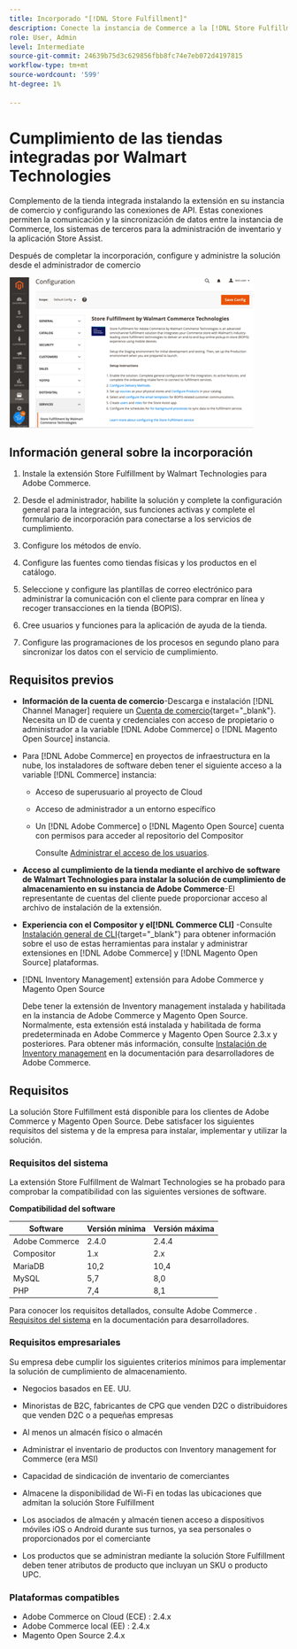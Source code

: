 ```yaml
---
title: Incorporado "[!DNL Store Fulfillment]"
description: Conecte la instancia de Commerce a la [!DNL Store Fulfillment Manager] completando algunos pasos de integración.
role: User, Admin
level: Intermediate
source-git-commit: 24639b75d3c629856fbb8fc74e7eb072d4197815
workflow-type: tm+mt
source-wordcount: '599'
ht-degree: 1%

---
```



# Cumplimiento de las tiendas integradas por Walmart Technologies

Complemento de la tienda integrada instalando la extensión en su instancia de comercio y configurando las conexiones de API. Estas conexiones permiten la comunicación y la sincronización de datos entre la instancia de Commerce, los sistemas de terceros para la administración de inventario y la aplicación Store Assist.

Después de completar la incorporación, configure y administre la solución desde el administrador de comercio

![[!DNL Store Fulfillment Service] configuración en la vista Administración](assets/store-fulfillment-admin-home.png)

## Información general sobre la incorporación

1. Instale la extensión Store Fulfillment by Walmart Technologies para Adobe Commerce.

1. Desde el administrador, habilite la solución y complete la configuración general para la integración, sus funciones activas y complete el formulario de incorporación para conectarse a los servicios de cumplimiento.

1. Configure los métodos de envío.

1. Configure las fuentes como tiendas físicas y los productos en el catálogo.

1. Seleccione y configure las plantillas de correo electrónico para administrar la comunicación con el cliente para comprar en línea y recoger transacciones en la tienda (BOPIS).

1. Cree usuarios y funciones para la aplicación de ayuda de la tienda.

1. Configure las programaciones de los procesos en segundo plano para sincronizar los datos con el servicio de cumplimiento.

## Requisitos previos

* **Información de la cuenta de comercio**-Descarga e instalación [!DNL Channel Manager] requiere un [Cuenta de comercio](https://docs.magento.com/user-guide/magento/magento-account.html){target=&quot;_blank&quot;}. Necesita un ID de cuenta y credenciales con acceso de propietario o administrador a la variable [!DNL Adobe Commerce] o [!DNL Magento Open Source] instancia.

* Para [!DNL Adobe Commerce] en proyectos de infraestructura en la nube, los instaladores de software deben tener el siguiente acceso a la variable [!DNL Commerce] instancia:

   * Acceso de superusuario al proyecto de Cloud
   * Acceso de administrador a un entorno específico
   * Un [!DNL Adobe Commerce] o [!DNL Magento Open Source] cuenta con permisos para acceder al repositorio del Compositor

      Consulte [Administrar el acceso de los usuarios](https://devdocs.magento.com/cloud/project/user-admin.html).

* **Acceso al cumplimiento de la tienda mediante el archivo de software de Walmart Technologies para instalar la solución de cumplimiento de almacenamiento en su instancia de Adobe Commerce**-El representante de cuentas del cliente puede proporcionar acceso al archivo de instalación de la extensión.

* **Experiencia con el Compositor y el[!DNL Commerce CLI]** -Consulte [Instalación general de CLI](https://devdocs.magento.com/extensions/install/){target=&quot;_blank&quot;} para obtener información sobre el uso de estas herramientas para instalar y administrar extensiones en [!DNL Adobe Commerce] y [!DNL Magento Open Source] plataformas.

* [!DNL Inventory Management] extensión para Adobe Commerce y Magento Open Source

   Debe tener la extensión de Inventory management instalada y habilitada en la instancia de Adobe Commerce y Magento Open Source. Normalmente, esta extensión está instalada y habilitada de forma predeterminada en Adobe Commerce y Magento Open Source 2.3.x y posteriores. Para obtener más información, consulte [Instalación de Inventory management](https://devdocs.magento.com/extensions/inventory-management/) en la documentación para desarrolladores de Adobe Commerce.

## Requisitos

La solución Store Fulfillment está disponible para los clientes de Adobe Commerce y Magento Open Source. Debe satisfacer los siguientes requisitos del sistema y de la empresa para instalar, implementar y utilizar la solución.

### Requisitos del sistema

La extensión Store Fulfillment de Walmart Technologies se ha probado para comprobar la compatibilidad con las siguientes versiones de software.

**Compatibilidad del software**

| **Software** | **Versión mínima** | **Versión máxima** |
|----------------|---------------------|---------------------|
| Adobe Commerce | 2.4.0 | 2.4.4 |
| Compositor | 1.x | 2.x |
| MariaDB | 10,2 | 10,4 |
| MySQL | 5,7 | 8,0 |
| PHP | 7,4 | 8,1 |

Para conocer los requisitos detallados, consulte Adobe Commerce . [Requisitos del sistema](https://devdocs.magento.com/guides/v2.4/install-gde/system-requirements.html) en la documentación para desarrolladores.

### Requisitos empresariales

Su empresa debe cumplir los siguientes criterios mínimos para implementar la solución de cumplimiento de almacenamiento.

* Negocios basados en EE. UU.

* Minoristas de B2C, fabricantes de CPG que venden D2C o distribuidores que venden D2C o a pequeñas empresas

* Al menos un almacén físico o almacén

* Administrar el inventario de productos con Inventory management for Commerce (era MSI)

* Capacidad de sindicación de inventario de comerciantes

* Almacene la disponibilidad de Wi-Fi en todas las ubicaciones que admitan la solución Store Fulfillment

* Los asociados de almacén y almacén tienen acceso a dispositivos móviles iOS o Android durante sus turnos, ya sea personales o proporcionados por el comerciante

* Los productos que se administran mediante la solución Store Fulfillment deben tener atributos de producto que incluyan un SKU o producto UPC.

### Plataformas compatibles

* Adobe Commerce on Cloud (ECE) : 2.4.x
* Adobe Commerce local (EE) : 2.4.x
* Magento Open Source 2.4.x
